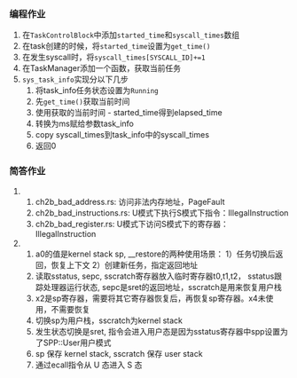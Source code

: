 ### 编程作业
1. 在`TaskControlBlock`中添加`started_time`和`syscall_times`数组
2. 在task创建的时候，将`started_time`设置为`get_time()`
3. 在发生syscall时，将`syscall_times[SYSCALL_ID]+=1`
4. 在TaskManager添加一个函数，获取当前任务
5. `sys_task_info`实现分以下几步
    1. 将task_info任务状态设置为`Running`
    1. 先`get_time()`获取当前时间
    2. 使用获取的当前时间 - started_time得到elapsed_time
    3. 转换为ms赋给参数task_info
    4. copy syscall_times到task_info中的syscall_times
    5. 返回0

### 简答作业
1. 
    1. ch2b_bad_address.rs: 访问非法内存地址，PageFault
    2. ch2b_bad_instructions.rs: U模式下执行S模式下指令：IllegalInstruction
    3. ch2b_bad_register.rs: U模式下访问S模式下的寄存器：IllegalInstruction

2. 
	1. a0的值是kernel stack sp, __restore的两种使用场景： 1）任务切换后返回，恢复上下文 2）创建新任务，指定返回地址
	2. 读取sstatus, sepc, sscratch寄存器放入临时寄存器t0,t1,t2， sstatus跟踪处理器运行状态, sepc是sret的返回地址，sscratch是用来恢复用户栈
	3. x2是sp寄存器，需要将其它寄存器恢复后，再恢复sp寄存器。x4未使用，不需要恢复
	4. 切换sp为用户栈，sscratch为kernel stack
	5. 发生状态切换是sret, 指令会进入用户态是因为sstatus寄存器中spp设置为了SPP::User用户模式
    6. sp 保存 kernel stack, sscratch 保存 user stack
	7. 通过ecall指令从 U 态进入 S 态